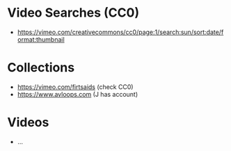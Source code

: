# Video Searches (CC0)

* https://vimeo.com/creativecommons/cc0/page:1/search:sun/sort:date/format:thumbnail


# Collections

* https://vimeo.com/firtsaids (check CC0)
* https://www.avloops.com (J has account)


# Videos

* …
